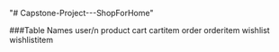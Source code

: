 "# Capstone-Project---ShopForHome" 

###Table Names
user/n
product
cart
cartitem
order
orderitem
wishlist
wishlistitem
